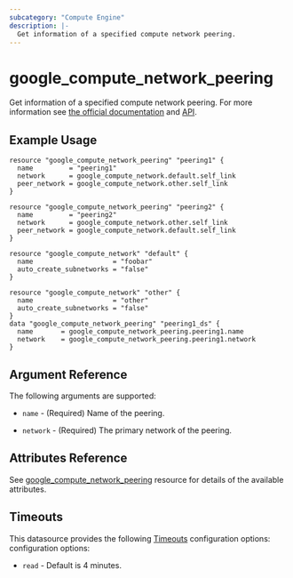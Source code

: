 ```yaml
---
subcategory: "Compute Engine"
description: |-
  Get information of a specified compute network peering.
---
```


# google_compute_network_peering

Get information of a specified compute network peering. For more information see
[the official documentation](https://cloud.google.com/compute/docs/vpc/vpc-peering)
and
[API](https://cloud.google.com/compute/docs/reference/latest/networks).

## Example Usage

```hcl
resource "google_compute_network_peering" "peering1" {
  name         = "peering1"
  network      = google_compute_network.default.self_link
  peer_network = google_compute_network.other.self_link
}

resource "google_compute_network_peering" "peering2" {
  name         = "peering2"
  network      = google_compute_network.other.self_link
  peer_network = google_compute_network.default.self_link
}

resource "google_compute_network" "default" {
  name                    = "foobar"
  auto_create_subnetworks = "false"
}

resource "google_compute_network" "other" {
  name                    = "other"
  auto_create_subnetworks = "false"
}
data "google_compute_network_peering" "peering1_ds" {
  name       = google_compute_network_peering.peering1.name
  network    = google_compute_network_peering.peering1.network
}
```

## Argument Reference

The following arguments are supported:

* `name` - (Required) Name of the peering.

* `network` - (Required) The primary network of the peering.

## Attributes Reference

See [google_compute_network_peering](https://registry.terraform.io/providers/hashicorp/google/latest/docs/resources/compute_network_peering#argument-reference) resource for details of the available attributes.

## Timeouts

This datasource provides the following
[Timeouts](https://developer.hashicorp.com/terraform/plugin/sdkv2/resources/retries-and-customizable-timeouts) configuration options: configuration options:

- `read` - Default is 4 minutes.
